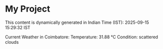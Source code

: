 # My Project

This content is dynamically generated in Indian Time (IST): 2025-09-15 15:29:32 IST


Current Weather in Coimbatore:
Temperature: 31.88 °C
Condition: scattered clouds
